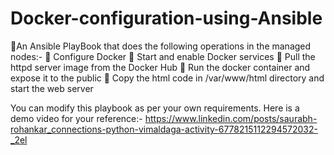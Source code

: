# Docker-configuration-using-Ansible
🔰An Ansible PlayBook that does the following operations in the managed nodes:- 
🔹 Configure Docker 
🔹 Start and enable Docker services 
🔹 Pull the httpd server image from the Docker Hub 
🔹 Run the docker container and expose it to the public 
🔹 Copy the html code in /var/www/html directory and start the web server 


You can modify this playbook as per your own requirements.
Here is a demo video for your reference:- https://www.linkedin.com/posts/saurabh-rohankar_connections-python-vimaldaga-activity-6778215112294572032-_2el
